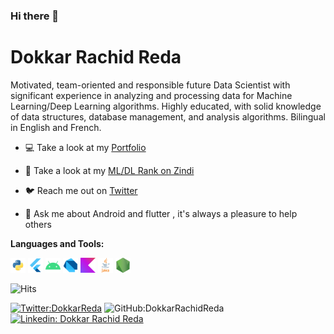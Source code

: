 ### Hi there 👋

<!--
**DokkarRachidReda/DokkarRachidReda** is a ✨ _special_ ✨ repository because its `README.md` (this file) appears on your GitHub profile.

Here are some ideas to get you started:

- 🔭 I’m currently working on ...
- 🌱 I’m currently learning ...
- 👯 I’m looking to collaborate on ...
- 🤔 I’m looking for help with ...
- 💬 Ask me about ...
- 📫 How to reach me: ...
- 😄 Pronouns: ...
- ⚡ Fun fact: ...
-->

# Dokkar Rachid Reda
Motivated, team-oriented and responsible future Data Scientist with significant experience in analyzing and processing data for Machine Learning/Deep Learning algorithms. Highly educated, with solid knowledge of data structures, database management, and analysis algorithms. Bilingual in English and French.

* :computer: Take a look at my [Portfolio](https://dokkarrachidreda.github.io/Portfolio/)

* 🚀 Take a look at my [ML/DL Rank on Zindi](https://zindi.africa/users/ridadokkar/competitions)

* :bird: Reach me out on [Twitter](https://twitter.com/DokkarReda)

* 💬 Ask me about Android and flutter , it's always a pleasure to help others

**Languages and Tools:**  

<code><img height="24" src="https://raw.githubusercontent.com/github/explore/80688e429a7d4ef2fca1e82350fe8e3517d3494d/topics/python/python.png"></code>
<code><img height="24" src="https://raw.githubusercontent.com/github/explore/80688e429a7d4ef2fca1e82350fe8e3517d3494d/topics/flutter/flutter.png"></code>
<code><img height="24" src="https://raw.githubusercontent.com/github/explore/80688e429a7d4ef2fca1e82350fe8e3517d3494d/topics/android/android.png"></code>
<code><img height="24" src="https://raw.githubusercontent.com/github/explore/80688e429a7d4ef2fca1e82350fe8e3517d3494d/topics/dart/dart.png"></code>
<code><img height="24" src="https://raw.githubusercontent.com/github/explore/80688e429a7d4ef2fca1e82350fe8e3517d3494d/topics/kotlin/kotlin.png"></code>
<code><img height="24" src="https://raw.githubusercontent.com/github/explore/80688e429a7d4ef2fca1e82350fe8e3517d3494d/topics/java/java.png"></code>
<code><img height="24" src="https://raw.githubusercontent.com/github/explore/80688e429a7d4ef2fca1e82350fe8e3517d3494d/topics/nodejs/nodejs.png"></code>



                            
![Hits](https://hitcounter.pythonanywhere.com/count/tag.svg?url=https%3A%2F%2Fgithub.com%2FDokkarRachidReda)

[![Twitter:DokkarReda](https://img.shields.io/twitter/follow/DokkarReda?color=%23ff00&label=%40DokkarReda&logo=Twitter&logoColor=%2300ff)](https://twitter.com/DokkarReda) ![GitHub:DokkarRachidReda](https://img.shields.io/github/followers/DokkarRachidReda?style=social) [![Linkedin: Dokkar Rachid Reda](https://img.shields.io/badge/-DokkarRachidReda-blue?style=flat-square&logo=Linkedin&logoColor=white&link=https://www.linkedin.com/in/DokkarRachidReda/)](https://www.linkedin.com/in/DokkarRachidReda/)
